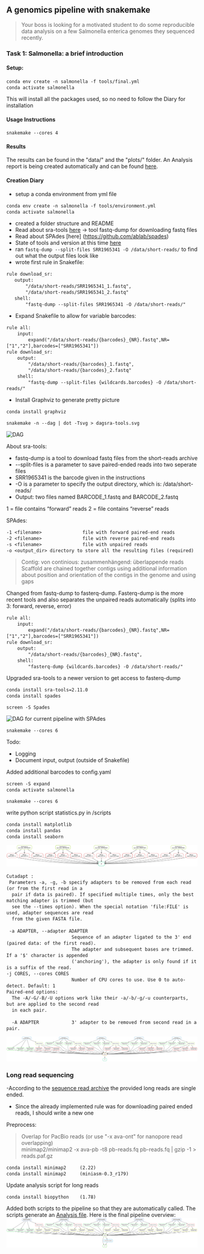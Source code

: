 ## A genomics pipeline with snakemake

>Your boss is looking for a motivated student to do some reproducible data analysis on a few
>Salmonella enterica genomes they sequenced recently.

### Task 1: Salmonella: a brief introduction





#### Setup:
```
conda env create -n salmonella -f tools/final.yml
conda activate salmonella
```
This will install all the packages used, so no need to follow the Diary for installation
#### Usage Instructions
```
snakemake --cores 4
```

#### Results
The results can be found in the "data/" and the "plots/" folder.
An Analysis report is being created automatically and can be found [here](data/Analysis.md).

#### Creation Diary
- setup a conda environment from yml file
```
conda env create -n salmonella -f tools/environment.yml
conda activate salmonella
```
- created a folder structure and README
- Read about sra-tools [here](https://eaton-lab.org/articles/sra-downloads/) -> tool fastq-dump for downloading fastq files
- Read about SPAdes [here] (https://github.com/ablab/spades)
- State of tools and version at this time [here](https://gitlab.rlp.net/bioinformatik-praktikum-sose21/MLink/salmonella-enterica-pipeline/-/blob/main/tools/tools-state-after-first-tools-install)
- ran `fastq-dump --split-files SRR1965341 -O /data/short-reads/` to find out what the output files look like
- wrote first rule in Snakefile:
 ```
 rule download_sr:
    output:
        "/data/short-reads/SRR1965341_1.fastq",
        "/data/short-reads/SRR1965341_2.fastq"
    shell:
        "fastq-dump --split-files SRR1965341 -O /data/short-reads/"
```
- Expand Snakefile to allow for variable barcodes:
```
rule all:
    input:
        expand("/data/short-reads/{barcodes}_{NR}.fastq",NR=["1","2"],barcodes=["SRR1965341"])
rule download_sr:
    output:
        "/data/short-reads/{barcodes}_1.fastq",
        "/data/short-reads/{barcodes}_2.fastq"
    shell:
        "fastq-dump --split-files {wildcards.barcodes} -O /data/short-reads/"
```
- Install Graphviz to generate pretty picture
```
conda install graphviz
```
```
snakemake -n --dag | dot -Tsvg > dagsra-tools.svg
```
![DAG](https://gitlab.rlp.net/bioinformatik-praktikum-sose21/MLink/salmonella-enterica-pipeline/-/raw/main/dagsra-tools.svg)

About sra-tools:
- fastq-dump is a tool to download fastq files from the short-reads archive
- --split-files is a parameter to save paired-ended reads into two seperate files
- SRR1965341 is the barcode given in the instructions
-  -O is a parameter to specify the output directory, which is: /data/short-reads/
- Output: two files named BARCODE_1.fastq and BARCODE_2.fastq

1 = file contains “forward” reads
2 = file contains “reverse” reads

SPAdes:
```
-1 <filename>               file with forward paired-end reads
-2 <filename>               file with reverse paired-end reads
-s <filename>               file with unpaired reads
-o <output_dir> directory to store all the resulting files (required)

```
>Contig: von continious: zusammenhängend: überlappende reads
>Scaffold are chained together contigs using additional information about position and orientation of the contigs in the genome and using gaps


Changed from fastq-dump to fasterq-dump. Fasterq-dump is the more recent tools and also separates the unpaired reads automatically (splits into 3: forward, reverse, error)
```
rule all:
    input:
        expand("/data/short-reads/{barcodes}_{NR}.fastq",NR=["1","2"],barcodes=["SRR1965341"])
rule download_sr:
    output:
        "/data/short-reads/{barcodes}_{NR}.fastq",
    shell:
        "fasterq-dump {wildcards.barcodes} -O /data/short-reads/"
```
Upgraded sra-tools to a newer version to get access to fasterq-dump
```
conda install sra-tools=2.11.0
conda install spades
```
```
screen -S Spades
```
![DAG for current pipeline with SPAdes](https://gitlab.rlp.net/bioinformatik-praktikum-sose21/MLink/salmonella-enterica-pipeline/-/raw/main/dag-spades.svg)
```
snakemake --cores 6
```
Todo:
- Logging
- Document input, output (outside of Snakefile)

Added additional barcodes to config.yaml

```
screen -S expand
conda activate salmonella
```
```
snakemake --cores 6
```
write python script statistics.py in /scripts
```
conda install matplotlib
conda install pandas
conda install seaborn
```
![DAg after scale up](dag-scale-up.svg)
```
Cutadapt :
 Parameters -a, -g, -b specify adapters to be removed from each read (or from the first read in a
  pair if data is paired). If specified multiple times, only the best matching adapter is trimmed (but
  see the --times option). When the special notation 'file:FILE' is used, adapter sequences are read
  from the given FASTA file.

 -a ADAPTER, --adapter ADAPTER
                        Sequence of an adapter ligated to the 3' end (paired data: of the first read).
                        The adapter and subsequent bases are trimmed. If a '$' character is appended
                        ('anchoring'), the adapter is only found if it is a suffix of the read.
-j CORES, --cores CORES
                        Number of CPU cores to use. Use 0 to auto-detect. Default: 1
Paired-end options:
  The -A/-G/-B/-U options work like their -a/-b/-g/-u counterparts, but are applied to the second read
  in each pair.

  -A ADAPTER            3' adapter to be removed from second read in a pair.
  ```

![DAg after trim](dag-trimmed_after_rerun.svg)

### Long read sequencing

-According to the [sequence read archive](https://trace.ncbi.nlm.nih.gov/Traces/sra/?run=SRR8902592) the provided long reads are single ended.
- Since the already implemented rule was for downloading paired ended reads, I should write a new one

Preprocess:
> Overlap for PacBio reads (or use "-x ava-ont" for nanopore read overlapping)  
>minimap2/minimap2 -x ava-pb -t8 pb-reads.fq pb-reads.fq | gzip -1 > reads.paf.gz

```
conda install minimap2     (2.22)
conda install minimap2     (miniasm-0.3_r179)
```
Update analysis script for long reads
```
conda install biopython    (1.78)
```
Added both scripts to the pipeline so that they are automatically called.
The scripts generate an [Analysis file](data/Analysis.md).
Here is the final pipeline overview:
![pipeline overview](dag-analysis.svg)


